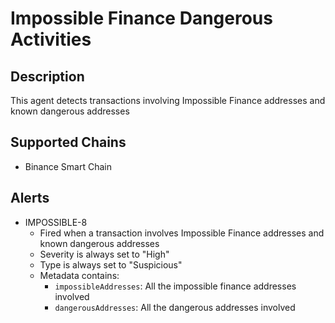 # Impossible Finance Dangerous Activities

## Description

This agent detects transactions involving Impossible Finance addresses and known dangerous addresses

## Supported Chains

- Binance Smart Chain

## Alerts

- IMPOSSIBLE-8
  - Fired when a transaction involves Impossible Finance addresses and known dangerous addresses
  - Severity is always set to "High"
  - Type is always set to "Suspicious"
  - Metadata contains:
    - `impossibleAddresses`: All the impossible finance addresses involved
    - `dangerousAddresses`: All the dangerous addresses involved
